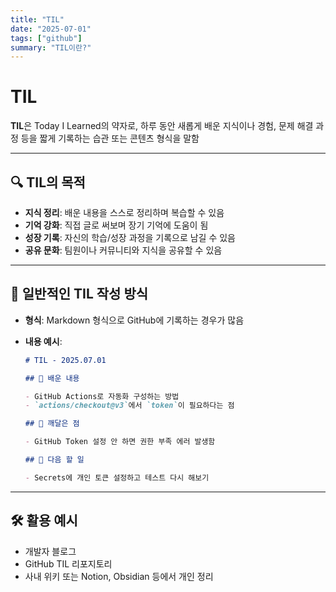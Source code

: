 ```yaml
---
title: "TIL"
date: "2025-07-01"
tags: ["github"]
summary: "TIL이란?"
---
```


# TIL

**TIL**은 Today I Learned의 약자로,
하루 동안 새롭게 배운 지식이나 경험, 문제 해결 과정 등을 짧게 기록하는 습관 또는 콘텐츠 형식을 말함

---

## 🔍 TIL의 목적

- **지식 정리**: 배운 내용을 스스로 정리하며 복습할 수 있음
- **기억 강화**: 직접 글로 써보며 장기 기억에 도움이 됨
- **성장 기록**: 자신의 학습/성장 과정을 기록으로 남길 수 있음
- **공유 문화**: 팀원이나 커뮤니티와 지식을 공유할 수 있음

---

## 📝 일반적인 TIL 작성 방식

- **형식**: Markdown 형식으로 GitHub에 기록하는 경우가 많음
- **내용 예시**:

  ```md
  # TIL - 2025.07.01

  ## 📌 배운 내용

  - GitHub Actions로 자동화 구성하는 방법
  - `actions/checkout@v3`에서 `token`이 필요하다는 점

  ## 🧠 깨달은 점

  - GitHub Token 설정 안 하면 권한 부족 에러 발생함

  ## 🤔 다음 할 일

  - Secrets에 개인 토큰 설정하고 테스트 다시 해보기
  ```

---

## 🛠️ 활용 예시

- 개발자 블로그
- GitHub TIL 리포지토리
- 사내 위키 또는 Notion, Obsidian 등에서 개인 정리
